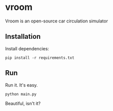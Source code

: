 # vroom

Vroom is an open-source car circulation simulator


## Installation

Install dependencies:

    pip install -r requirements.txt
    
## Run

Run it. It's easy.

    python main.py
    
Beautiful, isn't it?
